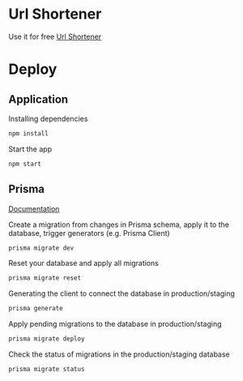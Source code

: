 # Url Shortener

Use it for free [Url Shortener](http://ushort.jpaddeo.xyz/)

# Deploy

## Application

Installing dependencies

```bash
npm install
```

Start the app

```bash
npm start
```

## Prisma

[Documentation](https://www.prisma.io/docs/guides/database/developing-with-prisma-migrate)

Create a migration from changes in Prisma schema, apply it to the database, trigger generators (e.g. Prisma Client)

```bash
prisma migrate dev
```

Reset your database and apply all migrations

```bash
prisma migrate reset
```

Generating the client to connect the database in production/staging

```bash
prisma generate
```

Apply pending migrations to the database in production/staging

```bash
prisma migrate deploy
```

Check the status of migrations in the production/staging database

```bash
prisma migrate status
```
